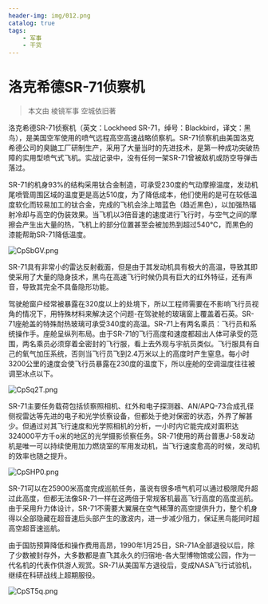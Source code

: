 ```yaml
---
header-img: img/012.png
catalog: true
tags:
    - 军事
    - 干货
---
```


# 洛克希德SR-71侦察机
> 本文由 棱镜军事  空城依旧著

洛克希德SR-71侦察机（英文：Lockheed SR-71，绰号：Blackbird，译文：黑鸟），是美国空军使用的喷气远程高空高速战略侦察机。SR-71侦察机由美国洛克希德公司的臭鼬工厂研制生产，采用了大量当时的先进技术，是第一种成功突破热障的实用型喷气式飞机。实战记录中，没有任何一架SR-71曾被敌机或防空导弹击落过。

SR-71的机身93%的结构采用钛合金制造，可承受230度的气动摩擦温度，发动机尾喷管周围区域的温度更是高达510度，为了降低成本，他们使用的是可在较低温度软化而较易加工的钛合金，完成的飞机会涂上暗蓝色（趋近黑色），以加强热辐射冷却与高空的伪装效果。当飞机以3倍音速的速度进行飞行时，与空气之间的摩擦会产生出大量的热，飞机上的部分位置甚至会被加热到超过540℃，而黑色的漆能帮助SR-71降低温度。

![CpSbGV.png](https://s1.ax1x.com/2018/04/03/CpSbGV.png)

SR-71具有非常小的雷达反射截面，但是由于其发动机具有极大的高温，导致其即使采用了大量的隐身技术，黑鸟在高速飞行时候仍具有巨大的红外特征，还有声音，导致其完全不具备隐形功能。

驾驶舱窗户经常被暴露在320度以上的处境下，所以工程师需要在不影响飞行员视角的情况下，用特殊材料来解决这个问题-在驾驶舱的玻璃窗上覆盖着石英。SR-71座舱盖的特殊耐热玻璃可承受340度的高温。SR-71上有两名乘员：飞行员和系统操作手。座舱呈纵列布局。由于SR-71的飞行高度和速度都超出人体可承受的范围，两名乘员必须穿着全密封的飞行服，看上去外观与宇航员类似。飞行服具有自己的氧气加压系统，否则当飞行员飞到2.4万米以上的高度时产生窒息。每小时3200公里的速度会使飞行员暴露在230度的温度下，所以座舱的空调温度往往被调至冰点以下。

![CpSq2T.png](https://s1.ax1x.com/2018/04/03/CpSq2T.png)

SR-71主要任务载荷包括侦察照相机、红外和电子探测器、AN/APQ-73合成孔径侧视雷达等先进的电子和光学侦察设备，但都处于绝对保密的状态，外界了解甚少。但通过对其飞行速度和光学照相机的分析，一小时内它能完成对面积达324000平方千o米的地区的光学摄影侦察任务。SR-71使用的两台普惠J-58发动机是唯一可以持续使用加力燃烧室的军用发动机，当飞行速度愈高的时候，发动机的效率也随之提升。

![CpSHP0.png](https://s1.ax1x.com/2018/04/03/CpSHP0.png)

SR-71可以在25900米高度完成巡航任务，虽说有很多喷气机可以通过极限爬升超过此高度，但都无法像SR-71一样在这两倍于常规客机最高飞行高度的高度巡航。由于采用升力体设计，SR-71不需要大翼展在空气稀薄的高空提供升力，整个机身得以全部隐藏在超音速后头部产生的激波内，进一步减少阻力，保证黑鸟能同时超高空超音速巡航。

由于国防预算降低和操作费用高昂，1990年1月25日，SR-71A全部退役以后，除了少数被封存外，大多数都是直飞其永久的归宿地-各大型博物馆或公园，作为一代名机的代表作供游人观赏。SR-71从美国军方退役后，变成NASA飞行试验机，继续在科研战线上超期服役。

![CpST5q.png](https://s1.ax1x.com/2018/04/03/CpST5q.png)